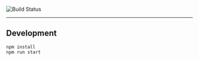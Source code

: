 ![Build Status](https://gitlab.com/pages/plain-html/badges/master/build.svg)

---

## Development

```
npm install
npm run start
```
